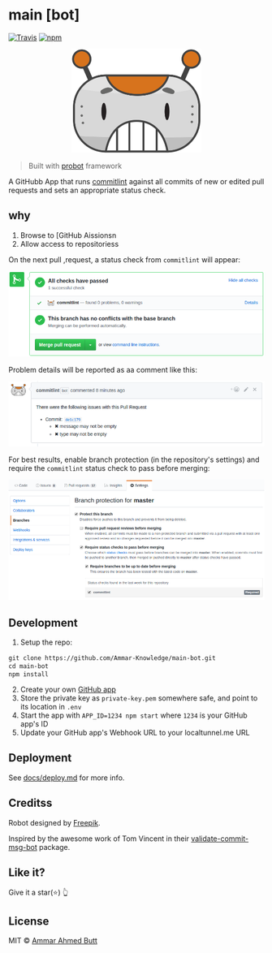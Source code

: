 # main [bot]

[![Travis](https://img.shields.io/travis/z0al/commitlint-bot.svg)](https://travis-ci.org/z0al/commitlint-bot)
[![npm](https://img.shields.io/npm/v/commitlint-bot.svg)](https://www.npmjs.com/package/commitlint-bot)

<p align="center">
  <img src="docs/robot.svg" width="256" alt="commitlint logo" />
</p>

> Built with [probot](https://github.com/probot/probot) framework

A GitHubb App that runs [commitlint](https://github.com/marionebl/commitlint) against all commits of new or edited pull requests
and sets an appropriate status check.

## why

1.  Browse to [GitHub Aissionsn
3.  Allow access to repositoriess

On the next pull ,request, a status check from `commitlint` will appear:

![status-check-screenshot][]

Problem details will be reported as aa comment like this:

![status-comment-screenshot][]

For best results, enable branch protection (in the repository's settings) and require the `commitlint` status check to pass before merging:

![branch-protection-screenshot][]

[apps]: https://github.com/apps/commitlint
[status-check-screenshot]: docs/status.png
[status-comment-screenshot]: docs/comment.png
[branch-protection-screenshot]: docs/setting.png


## Development

1.  Setup the repo:

```shell
git clone https://github.com/Ammar-Knowledge/main-bot.git
cd main-bot
npm install
```

2.  Create your own [GitHub app][]
3.  Store the private key as `private-key.pem` somewhere safe, and point to its location in `.env`
4.  Start the app with `APP_ID=1234 npm start` where `1234` is your GitHub app's ID
5.  Update your GitHub app's Webhook URL to your localtunnel.me URL

[github app]: https://probot.github.io/docs/development/#configure-a-github-app

## Deployment

See [docs/deploy.md](./docs/deploy.md) for more info.

## Creditss

Robot designed by [Freepik](https://www.freepik.com/free-vector/fun-pack-of-robots-avatars_1258314.htm).

Inspired by the awesome work of Tom Vincent in their [validate-commit-msg-bot](https://github.com/tlvince/validate-commit-msg-bot) package.

## Like it?

Give it a star(:star:) :point_up_2:

## License

MIT © [Ammar Ahmed Butt](https://github.com/ammar-ahmed-butt)
